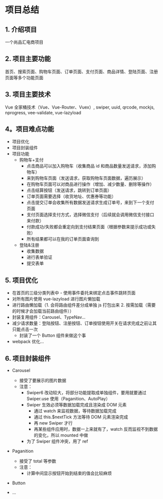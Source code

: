 # 项目总结

## 1. 介绍项目

一个尚品汇电商项目

## 2. 项目主要功能

首页、搜索页面、购物车页面、订单页面、支付页面、商品详情、登陆页面、注册页面等多个功能页面

## 3. 项目主要技术

Vue 全家桶技术（Vue、Vue-Router、Vuex）, swiper, uuid, qrcode, mockjs, nprogress, vee-validate, vue-lazyload

## 4。项目难点功能

- 项目优化
- 项目封装组件
- 项目功能
  - 购物车+支付
    - 点击商品可以加入购物车（收集商品 id 和商品数量发送请求，添加购物车）
    - 来到购物车页面（发送请求，获取购物车页面数据，遍历展示）
    - 在购物车页面可以对商品进行操作（增加、减少数量、删除等操作）
    - 点击结算按钮（发送请求，跳转到订单页面）
    - 订单页面需要选择（收货地址、优惠券等功能）
    - 点击提交订单会收集所有数据发送请求生成订单号，来到下一个支付页面
    - 支付页面选择支付方式，选择微信支付（后续就会调用微信支付接口来付款）
    - 付款成功/失败都会重定向到支付结果页面（根据参数来提示成功或失败）
    - 所有结果都可以在我的订单页面查询到
  - 登陆&注册
    - 收集数据
    - 进行表单验证
    - 提交表单

## 5. 项目优化

- 在首页的三级分类列表中 - 使用事件委托来绑定点击事件跳转页面
- 对所有图片使用 vue-lazyload 进行图片懒加载
- 进行路由懒加载（1. 会将路由组件差分成单独 js 打包出来 2. 按需加载（需要的时候才会加载当前路由组件））
- 封装复用组件：Carousel、TypeNav...
- 减少请求数量：登陆按钮、注册按钮、订单按钮使用开关在请求完成之前让其只能点击一次
  - 封装了一个 Button 组件来做这个事
- webpack 优化...

## 6. 项目封装组件

- Carousel

  - 接受了要展示的图片数据
  - 注意：
    - Swiper6 改动较大，将部分功能提取成单独组件，要用就要通过 Swiper.use 使用（Paganition、AutoPlay）
    - Swiper 生效必须等数据加载完成且渲染成 DOM 元素
      - 通过 watch 来监视数据，等待数据加载完成
      - 通过 this.\$nextTick 方法等待 DOM 元素渲染完成
      - 再 new Swiper 才行
      - 再某些组件应用时，数据一上来就有了，watch 反而监视不到数据的变化，所以 mounted 中做
    - 为了 Swiper 组件冲突，用了 ref

- Paganition

  - 接受了 total 等参数
  - 注意：
    - 计算中间显示按钮开始到结束的值会比较麻烦

- Button
- ...
